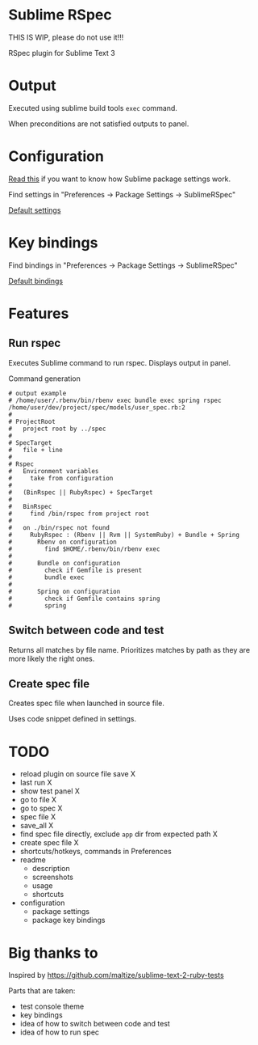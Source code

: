 # Sublime RSpec

THIS IS WIP, please do not use it!!!

RSpec plugin for Sublime Text 3

# Output

Executed using sublime build tools `exec` command.

When preconditions are not satisfied outputs to panel.

# Configuration

[Read this](http://www.granneman.com/webdev/editors/sublime-text/configuring-sublime-text/)
if you want to know how Sublime package settings work.

Find settings in "Preferences -> Package Settings -> SublimeRSpec"

[Default settings](https://github.com/astrauka/SublimeRSpec/blob/master/SublimeRSpec.sublime-settings)

# Key bindings

Find bindings in "Preferences -> Package Settings -> SublimeRSpec"

[Default bindings](https://github.com/astrauka/SublimeRSpec/blob/master/Default.sublime-keymap)

# Features

## Run rspec

Executes Sublime command to run rspec.
Displays output in panel.

Command generation

```
# output example
# /home/user/.rbenv/bin/rbenv exec bundle exec spring rspec /home/user/dev/project/spec/models/user_spec.rb:2
#
# ProjectRoot
#   project root by ../spec
#
# SpecTarget
#   file + line
#
# Rspec
#   Environment variables
#     take from configuration
#
#   (BinRspec || RubyRspec) + SpecTarget
#
#   BinRspec
#     find /bin/rspec from project root
#
#   on ./bin/rspec not found
#     RubyRspec : (Rbenv || Rvm || SystemRuby) + Bundle + Spring
#       Rbenv on configuration
#         find $HOME/.rbenv/bin/rbenv exec
#
#       Bundle on configuration
#         check if Gemfile is present
#         bundle exec
#
#       Spring on configuration
#         check if Gemfile contains spring
#         spring
```

## Switch between code and test

Returns all matches by file name.
Prioritizes matches by path as they are more likely the right ones.

## Create spec file

Creates spec file when launched in source file.

Uses code snippet defined in settings.

# TODO

* reload plugin on source file save X
* last run X
* show test panel X
* go to file X
* go to spec X
* spec file X
* save_all X
* find spec file directly, exclude `app` dir from expected path X
* create spec file X
* shortcuts/hotkeys, commands in Preferences
* readme
  * description
  * screenshots
  * usage
  * shortcuts
* configuration
  * package settings
  * package key bindings

# Big thanks to

Inspired by https://github.com/maltize/sublime-text-2-ruby-tests

Parts that are taken:
* test console theme
* key bindings
* idea of how to switch between code and test
* idea of how to run spec

